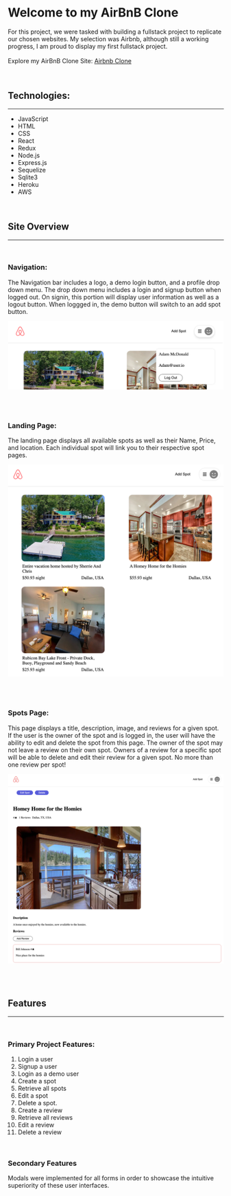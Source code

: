 # Welcome to my AirBnB Clone

For this project, we were tasked with building a fullstack project to replicate our chosen websites. My selection was Airbnb, although still a working progress, I am proud to display my first fullstack project.
<br/>
<br/>
Explore my AirBnB Clone Site: [ Airbnb Clone ](https://theo-airbnb-fullstack.herokuapp.com/)

<br/>

## Technologies:

---

- JavaScript
- HTML
- CSS
- React
- Redux
- Node.js
- Express.js
- Sequelize
- Sqlite3
- Heroku
- AWS

<br/>

## Site Overview

---

<br/>

### Navigation:

The Navigation bar includes a logo, a demo login button, and a profile drop down menu. The drop down menu includes a login and signup button when logged out. On signin, this portion will display user information as well as a logout button. When loggged in, the demo button will switch to an add spot button.

![](./images/navigator.png)

<br/>
<br/>

### Landing Page:

The landing page displays all available spots as well as their Name, Price, and location. Each individual spot will link you to their respective spot pages.

![](./images/splashpage.png)

<br/>
<br/>

### Spots Page:

This page displays a title, description, image, and reviews for a given spot. If the user is the owner of the spot and is logged in, the user will have the ability to edit and delete the spot from this page. The owner of the spot may not leave a review on their own spot. Owners of a review for a specific spot will be able to delete and edit their review for a given spot. No more than one review per spot!

![](./images/spotspage.png)

<br/>
<br/>

## Features

---

<br/>

### Primary Project Features:

1. Login a user
1. Signup a user
1. Login as a demo user
1. Create a spot
1. Retrieve all spots
1. Edit a spot
1. Delete a spot.
1. Create a review
1. Retrieve all reviews
1. Edit a review
1. Delete a review

<br/>

### Secondary Features

Modals were implemented for all forms in order to showcase the intuitive superiority of these user interfaces.

<br/>
<br/>

